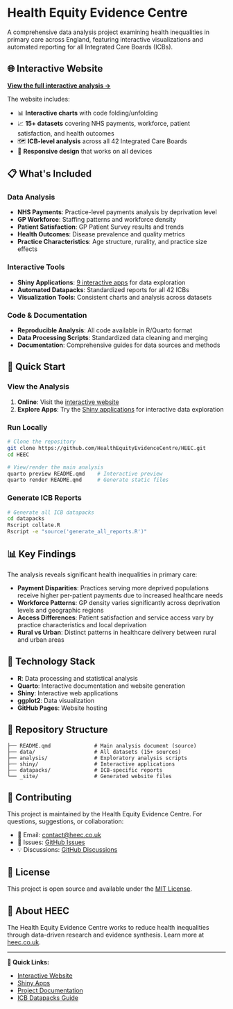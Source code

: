# Health Equity Evidence Centre

A comprehensive data analysis project examining health inequalities in primary care across England, featuring interactive visualizations and automated reporting for all Integrated Care Boards (ICBs).

## 🌐 Interactive Website

**[View the full interactive analysis →](https://healthequityevidencecentre.github.io/HEEC/)**

The website includes:
- 📊 **Interactive charts** with code folding/unfolding
- 📈 **15+ datasets** covering NHS payments, workforce, patient satisfaction, and health outcomes
- 🗺️ **ICB-level analysis** across all 42 Integrated Care Boards
- 📱 **Responsive design** that works on all devices

## 📋 What's Included

### Data Analysis
- **NHS Payments**: Practice-level payments analysis by deprivation level
- **GP Workforce**: Staffing patterns and workforce density
- **Patient Satisfaction**: GP Patient Survey results and trends
- **Health Outcomes**: Disease prevalence and quality metrics
- **Practice Characteristics**: Age structure, rurality, and practice size effects

### Interactive Tools
- **Shiny Applications**: [9 interactive apps](https://healthequityevidencecentre.github.io/HEEC/#shiny-applications) for data exploration
- **Automated Datapacks**: Standardized reports for all 42 ICBs
- **Visualization Tools**: Consistent charts and analysis across datasets

### Code & Documentation
- **Reproducible Analysis**: All code available in R/Quarto format
- **Data Processing Scripts**: Standardized data cleaning and merging
- **Documentation**: Comprehensive guides for data sources and methods

## 🚀 Quick Start

### View the Analysis
1. **Online**: Visit the [interactive website](https://healthequityevidencecentre.github.io/HEEC/)
2. **Explore Apps**: Try the [Shiny applications](https://heec.shinyapps.io/Payments_shiny/) for interactive data exploration

### Run Locally
```bash
# Clone the repository
git clone https://github.com/HealthEquityEvidenceCentre/HEEC.git
cd HEEC

# View/render the main analysis
quarto preview README.qmd    # Interactive preview
quarto render README.qmd     # Generate static files
```

### Generate ICB Reports
```bash
# Generate all ICB datapacks
cd datapacks
Rscript collate.R
Rscript -e "source('generate_all_reports.R')"
```

## 📊 Key Findings

The analysis reveals significant health inequalities in primary care:

- **Payment Disparities**: Practices serving more deprived populations receive higher per-patient payments due to increased healthcare needs
- **Workforce Patterns**: GP density varies significantly across deprivation levels and geographic regions  
- **Access Differences**: Patient satisfaction and service access vary by practice characteristics and local deprivation
- **Rural vs Urban**: Distinct patterns in healthcare delivery between rural and urban areas

## 🔧 Technology Stack

- **R**: Data processing and statistical analysis
- **Quarto**: Interactive documentation and website generation
- **Shiny**: Interactive web applications
- **ggplot2**: Data visualization
- **GitHub Pages**: Website hosting

## 📁 Repository Structure

```
├── README.qmd              # Main analysis document (source)
├── data/                   # All datasets (15+ sources)
├── analysis/               # Exploratory analysis scripts
├── shiny/                  # Interactive applications
├── datapacks/              # ICB-specific reports
└── _site/                  # Generated website files
```

## 🤝 Contributing

This project is maintained by the Health Equity Evidence Centre. For questions, suggestions, or collaboration:

- 📧 Email: [contact@heec.co.uk](mailto:contact@heec.co.uk)
- 🐛 Issues: [GitHub Issues](https://github.com/HealthEquityEvidenceCentre/HEEC/issues)
- 💡 Discussions: [GitHub Discussions](https://github.com/HealthEquityEvidenceCentre/HEEC/discussions)

## 📜 License

This project is open source and available under the [MIT License](LICENSE).

## 🏥 About HEEC

The Health Equity Evidence Centre works to reduce health inequalities through data-driven research and evidence synthesis. Learn more at [heec.co.uk](https://www.heec.co.uk/).

---

**📌 Quick Links:**
- [Interactive Website](https://healthequityevidencecentre.github.io/HEEC/) 
- [Shiny Apps](https://heec.shinyapps.io/Payments_shiny/)
- [Project Documentation](https://healthequityevidencecentre.github.io/HEEC/#datasets)
- [ICB Datapacks Guide](datapacks/README.md)
